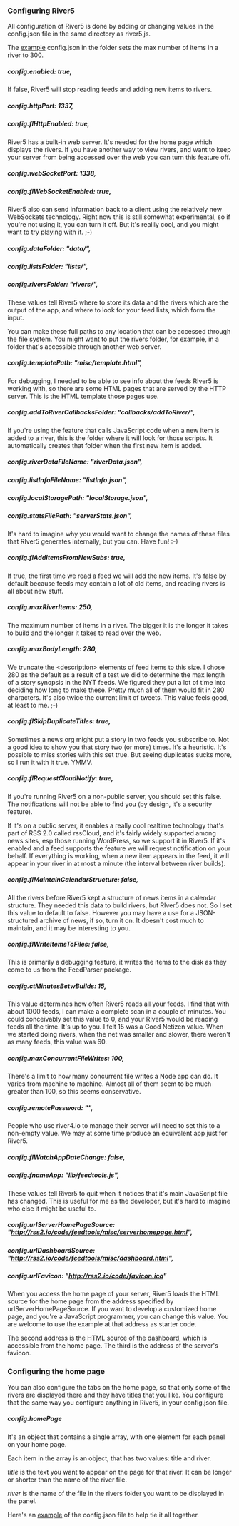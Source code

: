 ### Configuring River5

All configuration of River5 is done by adding or changing values in the config.json file in the same directory as river5.js.

The <a href="https://github.com/scripting/river5/blob/master/config.json">example</a> config.json in the folder sets the max number of items in a river to 300.

##### config.enabled: true,

If false, River5 will stop reading feeds and adding new items to rivers. 

##### config.httpPort: 1337,

##### config.flHttpEnabled: true,

River5 has a built-in web server. It's needed for the home page which displays the rivers. If you have another way to view rivers, and want to keep your server from being accessed over the web you can turn this feature off.

##### config.webSocketPort: 1338,

##### config.flWebSocketEnabled: true,

River5 also can send information back to a client using the relatively new WebSockets technology. Right now this is still somewhat experimental, so if you're not using it, you can turn it off. But it's reallly cool, and you might want to try playing with it. ;-)

##### config.dataFolder: "data/",

##### config.listsFolder: "lists/",

##### config.riversFolder: "rivers/",

These values tell River5 where to store its data and the rivers which are the output of the app, and where to look for your feed lists, which form the input. 

You can make these full paths to any location that can be accessed through the file system. You might want to put the rivers folder, for example, in a folder that's accessible through another web server.

##### config.templatePath: "misc/template.html",

For debugging, I needed to be able to see info about the feeds RIver5 is working with, so there are some HTML pages that are served by the HTTP server. This is the HTML template those pages use. 

##### config.addToRiverCallbacksFolder: "callbacks/addToRiver/",

If you're using the feature that calls JavaScript code when a new item is added to a river, this is the folder where it will look for those scripts. It automatically creates that folder when the first new item is added. 

##### config.riverDataFileName: "riverData.json",

##### config.listInfoFileName: "listInfo.json",

##### config.localStoragePath: "localStorage.json",

##### config.statsFilePath: "serverStats.json",

It's hard to imagine why you would want to change the names of these files that RIver5 generates internally, but you can. Have fun! :-)

##### config.flAddItemsFromNewSubs: true,

If true, the first time we read a feed we will add the new items. It's false by default because feeds may contain a lot of old items, and reading rivers is all about new stuff. 

##### config.maxRiverItems: 250,

The maximum number of items in a river. The bigger it is the longer it takes to build and the longer it takes to read over the web. 

##### config.maxBodyLength: 280,

We truncate the &lt;description> elements of feed items to this size. I chose 280 as the default as a result of a test we did to determine the max length of a story synopsis in the NYT feeds. We figured they put a lot of time into deciding how long to make these. Pretty much all of them would fit in 280 characters. It's also twice the current limit of tweets. This value feels good, at least to me. ;-)

##### config.flSkipDuplicateTitles: true,

Sometimes a news org might put a story in two feeds you subscribe to. Not a good idea to show you that story two (or more) times. It's a heuristic. It's possible to miss stories with this set true. But seeing duplicates sucks more, so I run it with it true. YMMV.

##### config.flRequestCloudNotify: true, 

If you're running RIver5 on a non-public server, you should set this false. The notifications will not be able to find you (by design, it's a security feature). 

If it's on a public server, it enables a really cool realtime technology that's part of RSS 2.0 called rssCloud, and it's fairly widely supported among news sites, esp those running WordPress, so we support it in River5. If it's enabled and a feed supports the feature we will request notification on your behalf. If everything is working, when a new item appears in the feed, it will appear in your river in at most a minute (the interval between river builds). 

##### config.flMaintainCalendarStructure: false,

All the rivers before River5 kept a structure of news items in a calendar structure. They needed this data to build rivers, but RIver5 does not. So I set this value to default to false. However you may have a use for a JSON-structured archive of news, if so, turn it on. It doesn't cost much to maintain, and it may be interesting to you.

##### config.flWriteItemsToFiles: false,

This is primarily a debugging feature, it writes the items to the disk as they come to us from the FeedParser package.

##### config.ctMinutesBetwBuilds: 15,

This value determines how often River5 reads all your feeds. I find that with about 1000 feeds, I can make a complete scan in a couple of minutes. You could conceivably set this value to 0, and your RIver5 would be reading feeds all the time. It's up to you. I felt 15 was a Good Netizen value. When we started doing rivers, when the net was smaller and slower, there weren't as many feeds, this value was 60. 

##### config.maxConcurrentFileWrites: 100,

There's a limit to how many concurrent file writes a Node app can do. It varies from machine to machine. Almost all of them seem to be much greater than 100, so this seems conservative. 

##### config.remotePassword: "",

People who use river4.io to manage their server will need to set this to a non-empty value. We may at some time produce an equivalent app just for River5. 

##### config.flWatchAppDateChange: false,

##### config.fnameApp: "lib/feedtools.js",

These values tell River5 to quit when it notices that it's main JavaScript file has changed. This is useful for me as the developer, but it's hard to imagine who else it might be useful to. 

##### config.urlServerHomePageSource: "http://rss2.io/code/feedtools/misc/serverhomepage.html", 

##### config.urlDashboardSource: "http://rss2.io/code/feedtools/misc/dashboard.html",

##### config.urlFavicon: "http://rss2.io/code/favicon.ico"

When you access the home page of your server, River5 loads the HTML source for the home page from the address specified by urlServerHomePageSource. If you want to develop a customized home page, and you're a JavaScript programmer, you can change this value. You are welcome to use the example at that address as starter code.   

The second address is the HTML source of the dashboard, which is accessible from the home page. The third is the address of the server's favicon. 

### Configuring the home page

You can also configure the tabs on the home page, so that only some of the rivers are displayed there and they have titles that you like. You configure that the same way you configure anything in River5, in your config.json file.

##### config.homePage

It's an object that contains a single array, with one element for each panel on your home page.

Each item in the array is an object, that has two values: title and river. 

<i>title</i> is the text you want to appear on the page for that river. It can be longer or shorter than the name of the river file. 

<i>river</i> is the name of the file in the rivers folder you want to be displayed in the panel.

Here's an <a href="https://gist.github.com/scripting/b03106f660111ac7d987">example</a> of the config.json file to help tie it all together. 

